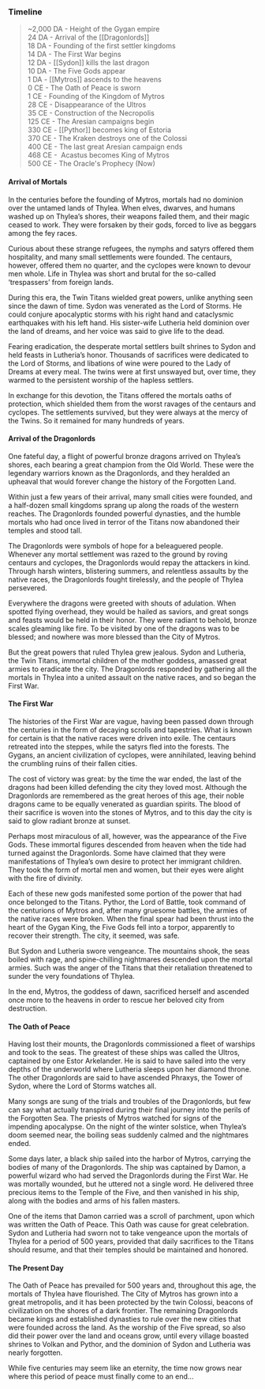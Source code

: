 ### Timeline
> ~2,000 DA - Height of the Gygan empire  
> 24 DA - Arrival of the [[Dragonlords]]  
> 18 DA - Founding of the first settler kingdoms  
> 14 DA - The First War begins  
> 12 DA - [[Sydon]] kills the last dragon  
> 10 DA - The Five Gods appear  
> 1 DA - [[Mytros]] ascends to the heavens  
> 0 CE - The Oath of Peace is sworn  
> 1 CE - Founding of the Kingdom of Mytros  
> 28 CE - Disappearance of the Ultros  
> 35 CE - Construction of the Necropolis  
> 125 CE - The Aresian campaigns begin  
> 330 CE - [[Pythor]] becomes king of Estoria  
> 370 CE - The Kraken destroys one of the Colossi  
> 400 CE - The last great Aresian campaign ends  
> 468 CE -  Acastus becomes King of Mytros  
> 500 CE - The Oracle's Prophecy (Now)

#### Arrival of Mortals

In the centuries before the founding of Mytros, mortals had no dominion over the untamed lands of Thylea. When elves, dwarves, and humans washed up on Thylea’s shores, their weapons failed them, and their magic ceased to work. They were forsaken by their gods, forced to live as beggars among the fey races.  
  
Curious about these strange refugees, the nymphs and satyrs offered them hospitality, and many small settlements were founded. The centaurs, however, offered them no quarter, and the cyclopes were known to devour men whole. Life in Thylea was short and brutal for the so-called ‘trespassers’ from foreign lands.  

During this era, the Twin Titans wielded great powers, unlike anything seen since the dawn of time. Sydon was venerated as the Lord of Storms. He could conjure apocalyptic storms with his right hand and cataclysmic earthquakes with his left hand. His sister-wife Lutheria held dominion over the land of dreams, and her voice was said to give life to the dead.  
  
Fearing eradication, the desperate mortal settlers built shrines to Sydon and held feasts in Lutheria’s honor. Thousands of sacrifices were dedicated to the Lord of Storms, and libations of wine were poured to the Lady of Dreams at every meal. The twins were at first unswayed but, over time, they warmed to the persistent worship of the hapless settlers.  

In exchange for this devotion, the Titans offered the mortals oaths of protection, which shielded them from the worst ravages of the centaurs and cyclopes. The settlements survived, but they were always at the mercy of the Twins. So it remained for many hundreds of years.

#### Arrival of the Dragonlords  

One fateful day, a flight of powerful bronze dragons arrived on Thylea’s shores, each bearing a great champion from the Old World. These were the legendary warriors known as the Dragonlords, and they heralded an upheaval that would forever change the history of the Forgotten Land.  

Within just a few years of their arrival, many small cities were founded, and a half-dozen small kingdoms sprang up along the roads of the western reaches. The Dragonlords founded powerful dynasties, and the humble mortals who had once lived in terror of the Titans now abandoned their temples and stood tall.  
  
The Dragonlords were symbols of hope for a beleaguered people. Whenever any mortal settlement was razed to the ground by roving centaurs and cyclopes, the Dragonlords would repay the attackers in kind. Through harsh winters, blistering summers, and relentless assaults by the native races, the Dragonlords fought tirelessly, and the people of Thylea persevered.  
  
Everywhere the dragons were greeted with shouts of adulation. When spotted flying overhead, they would be hailed as saviors, and great songs and feasts would be held in their honor. They were radiant to behold, bronze scales gleaming like fire. To be visited by one of the dragons was to be blessed; and nowhere was more blessed than the City of Mytros.  

But the great powers that ruled Thylea grew jealous. Sydon and Lutheria, the Twin Titans, immortal children of the mother goddess, amassed great armies to eradicate the city. The Dragonlords responded by gathering all the mortals in Thylea into a united assault on the native races, and so began the First War.
#### The First War  
  
The histories of the First War are vague, having been passed down through the centuries in the form of decaying scrolls and tapestries. What is known for certain is that the native races were driven into exile. The centaurs retreated into the steppes, while the satyrs fled into the forests. The Gygans, an ancient civilization of cyclopes, were annihilated, leaving behind the crumbling ruins of their fallen cities.  

The cost of victory was great: by the time the war ended, the last of the dragons had been killed defending the city they loved most. Although the Dragonlords are remembered as the great heroes of this age, their noble dragons came to be equally venerated as guardian spirits. The blood of their sacrifice is woven into the stones of Mytros, and to this day the city is said to glow radiant bronze at sunset.  

Perhaps most miraculous of all, however, was the appearance of the Five Gods. These immortal figures descended from heaven when the tide had turned against the Dragonlords. Some have claimed that they were manifestations of Thylea’s own desire to protect her immigrant children. They took the form of mortal men and women, but their eyes were alight with the fire of divinity.

Each of these new gods manifested some portion of the power that had once belonged to the Titans. Pythor, the Lord of Battle, took command of the centurions of Mytros and, after many gruesome battles, the armies of the native races were broken. When the final spear had been thrust into the heart of the Gygan King, the Five Gods fell into a torpor, apparently to recover their strength. The city, it seemed, was safe.  
  
But Sydon and Lutheria swore vengeance. The mountains shook, the seas boiled with rage, and spine-chilling nightmares descended upon the mortal armies. Such was the anger of the Titans that their retaliation threatened to sunder the very foundations of Thylea.  
  
In the end, Mytros, the goddess of dawn, sacrificed herself and ascended once more to the heavens in order to rescue her beloved city from destruction.
#### The Oath of Peace  
  
Having lost their mounts, the Dragonlords commissioned a fleet of warships and took to the seas. The greatest of these ships was called the Ultros, captained by one Estor Arkelander. He is said to have sailed into the very depths of the underworld where Lutheria sleeps upon her diamond throne. The other Dragonlords are said to have ascended Phraxys, the Tower of Sydon, where the Lord of Storms watches all.  
  
Many songs are sung of the trials and troubles of the Dragonlords, but few can say what actually transpired during their final journey into the perils of the Forgotten Sea. The priests of Mytros watched for signs of the impending apocalypse. On the night of the winter solstice, when Thylea’s doom seemed near, the boiling seas suddenly calmed and the nightmares ended.  

Some days later, a black ship sailed into the harbor of Mytros, carrying the bodies of many of the Dragonlords. The ship was captained by Damon, a powerful wizard who had served the Dragonlords during the First War. He was mortally wounded, but he uttered not a single word. He delivered three precious items to the Temple of the Five, and then vanished in his ship, along with the bodies and arms of his fallen masters.  

One of the items that Damon carried was a scroll of parchment, upon which was written the Oath of Peace. This Oath was cause for great celebration. Sydon and Lutheria had sworn not to take vengeance upon the mortals of Thylea for a period of 500 years, provided that daily sacrifices to the Titans should resume, and that their temples should be maintained and honored.

#### The Present Day  

The Oath of Peace has prevailed for 500 years and, throughout this age, the mortals of Thylea have flourished. The City of Mytros has grown into a great metropolis, and it has been protected by the twin Colossi, beacons of civilization on the shores of a dark frontier. The remaining Dragonlords became kings and established dynasties to rule over the new cities that were founded across the land. As the worship of the Five spread, so also did their power over the land and oceans grow, until every village boasted shrines to Volkan and Pythor, and the dominion of Sydon and Lutheria was nearly forgotten.  
  
While five centuries may seem like an eternity, the time now grows near where this period of peace must finally come to an end...